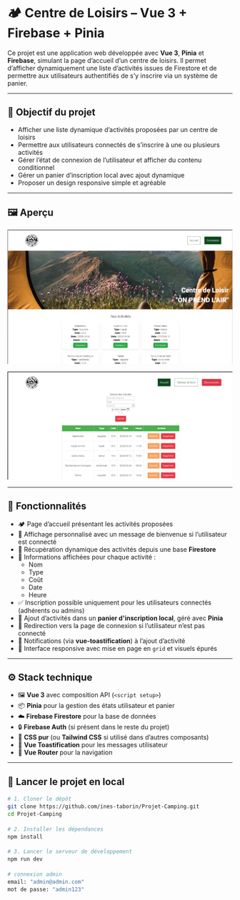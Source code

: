 # 🏕️ Centre de Loisirs – Vue 3 + Firebase + Pinia

Ce projet est une application web développée avec **Vue 3**, **Pinia** et **Firebase**, simulant la page d’accueil d’un centre de loisirs. Il permet d’afficher dynamiquement une liste d’activités issues de Firestore et de permettre aux utilisateurs authentifiés de s’y inscrire via un système de panier.

---

## 🎯 Objectif du projet

- Afficher une liste dynamique d’activités proposées par un centre de loisirs
- Permettre aux utilisateurs connectés de s’inscrire à une ou plusieurs activités
- Gérer l’état de connexion de l’utilisateur et afficher du contenu conditionnel
- Gérer un panier d’inscription local avec ajout dynamique
- Proposer un design responsive simple et agréable

---

## 🖼️ Aperçu

![Aperçu de l'application](./public/Screenshot.png)

![Aperçu de l'application](./public/Screenshot2.png)

---

## 🔄 Fonctionnalités

- 🏕️ Page d’accueil présentant les activités proposées
- 👤 Affichage personnalisé avec un message de bienvenue si l’utilisateur est connecté
- 🔄 Récupération dynamique des activités depuis une base **Firestore**
- 📅 Informations affichées pour chaque activité :
  - Nom
  - Type
  - Coût
  - Date
  - Heure
- ✅ Inscription possible uniquement pour les utilisateurs connectés (adhérents ou admins)
- 🛒 Ajout d’activités dans un **panier d'inscription local**, géré avec **Pinia**
- 🔐 Redirection vers la page de connexion si l’utilisateur n’est pas connecté
- 🍞 Notifications (via **vue-toastification**) à l’ajout d’activité
- 🎨 Interface responsive avec mise en page en `grid` et visuels épurés

---

## ⚙️ Stack technique

- 🖼️ **Vue 3** avec composition API (`<script setup>`)
- 📦 **Pinia** pour la gestion des états utilisateur et panier
- ☁️ **Firebase Firestore** pour la base de données
- 🔒 **Firebase Auth** (si présent dans le reste du projet)
- 💅 **CSS pur** (ou **Tailwind CSS** si utilisé dans d’autres composants)
- 🍞 **Vue Toastification** pour les messages utilisateur
- 📁 **Vue Router** pour la navigation

---

## 🚀 Lancer le projet en local

```bash
# 1. Cloner le dépôt
git clone https://github.com/ines-taborin/Projet-Camping.git
cd Projet-Camping

# 2. Installer les dépendances
npm install

# 3. Lancer le serveur de développement
npm run dev

# connexion admin
email: "admin@admin.com"
mot de passe: "admin123"
